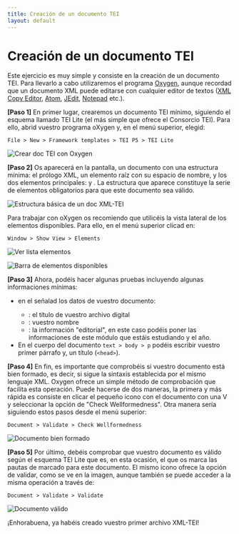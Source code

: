 ```yaml
---
title: Creación de un documento TEI
layout: default
---
```


# Creación de un documento TEI

Este ejercicio es muy simple y consiste en la creación de un documento TEI. Para llevarlo a cabo utilizaremos el programa [Oxygen](https://www.oxygenxml.com/), aunque recordad que un documento XML puede editarse con cualquier editor de textos ([XML Copy Editor](https://xml-copy-editor.sourceforge.io/), [Atom](https://atom.io/), [JEdit](http://www.jedit.org/), [Notepad](https://notepad-plus-plus.org/) etc.).

**[Paso 1]** En primer lugar, crearemos un documento TEI mínimo, siguiendo el esquema llamado TEI Lite (el más simple que ofrece el Consorcio TEI). Para ello, abrid vuestro programa oXygen y, en el menú superior, elegid: 

```File > New > Framework templates > TEI P5 > TEI Lite```

![Crear doc TEI con Oxygen](img/3.Creacion-doc-tei-1.png)

**[Paso 2]** Os aparecerá en la pantalla, un documento con una estructura mínima: el prólogo XML, un elemento raíz <TEI> con su espacio de nombre, y los dos elementos principales: <teiHeader> y <text>. La estructura que aparece constituye la serie de elementos obligatorios para que este documento sea válido. 

![Estructura básica de un doc XML-TEI](img/3.Creacion-doc-tei-2.png)

Para trabajar con oXygen os recomiendo que utilicéis la vista lateral de los elementos disponibles. Para ello, en el menú superior clicad en: 

```Window > Show View > Elements```

![Ver lista elementos](img/3.Creacion-doc-tei-3.png)

![Barra de elementos disponibles](img/3.Creacion-doc-tei-4.png)

**[Paso 3]** Ahora, podéis hacer algunas pruebas incluyendo algunas informaciones mínimas:

* en el <teiHeader> señalad los datos de vuestro documento:
	- 	 <titleStmt>: el título de vuestro archivo digital
	- 	 <author>: vuestro nombre 
	- 	 <publicationStmt>: la información "editorial", en este caso podéis poner las informaciones de este módulo que estáis estudiando y el año.
* En el cuerpo del documento `text > body > p` podéis escribir vuestro primer párrafo y, un título (`<head>`). 

**[Paso 4]** En fin, es importante que comprobéis si vuestro documento está bien formado, es decir, si sigue la sintaxis establecida por el mismo lenguaje XML. Oxygen ofrece un simple método de comprobación que facilita esta operación. Puede hacerse de dos maneras, la primera y más rápida es consiste en clicar el pequeño icono con el documento con una V y seleccionar la opción de "Check Wellformedness". Otra manera sería siguiendo estos pasos desde el menú superior:

```Document > Validate > Check Wellformedness```

![Documento bien formado](img/3.Creacion-doc-tei-5.png)

**[Paso 5]** Por último, debéis comprobar que vuestro documento es válido según el esquema TEI Lite que es, en esta ocasión, el que os marca las pautas de marcado para este documento. El mismo icono ofrece la opción de validar, como se ve en la imagen, aunque también se puede acceder a la misma operación a través de: 

```Document > Validate > Validate```

![Documento válido](img/3.Creacion-doc-tei-6.png)

¡Enhorabuena, ya habéis creado vuestro primer archivo XML-TEI! 
